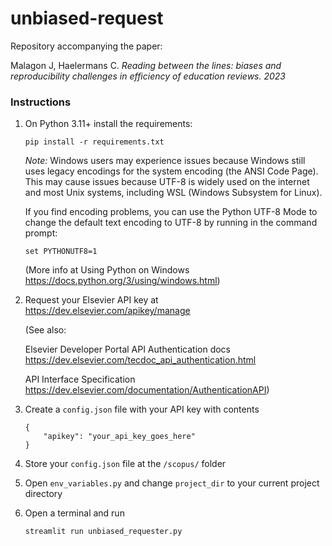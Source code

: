 # unbiased-request
Repository accompanying the paper:

Malagon J, Haelermans C. _Reading between the lines: biases and reproducibility challenges in efficiency of education reviews. 2023_

### Instructions
1. On Python 3.11+ install the requirements:

    `pip install -r requirements.txt`

    _Note:_ Windows users may experience issues because Windows still uses legacy encodings for the system encoding (the ANSI Code Page). This may cause issues because UTF-8 is widely used on the internet and most Unix systems, including WSL (Windows Subsystem for Linux).
    
    If you find encoding problems, you can use the Python UTF-8 Mode to change the default text encoding to UTF-8 by running in the command prompt:
    
    `set PYTHONUTF8=1`

    (More info at Using Python on Windows https://docs.python.org/3/using/windows.html)


2. Request your Elsevier API key at https://dev.elsevier.com/apikey/manage

    (See also:

    Elsevier Developer Portal API Authentication docs https://dev.elsevier.com/tecdoc_api_authentication.html
    
    API Interface Specification https://dev.elsevier.com/documentation/AuthenticationAPI)

3. Create a `config.json` file with your API key with contents
    ```
    {
        "apikey": "your_api_key_goes_here"
    }
    ```
4. Store your `config.json` file at the `/scopus/` folder
5. Open `env_variables.py` and change `project_dir` to your current project directory
6. Open a terminal and run

    `streamlit run unbiased_requester.py`
